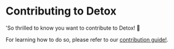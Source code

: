 # Contributing to Detox

'So thrilled to know you want to contribute to Detox! 💙

For learning how to do so, please refer to our [contribution guide!](docs/guide/contributing.md).
